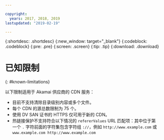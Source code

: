 ```yaml
---

copyright:
  years: 2017, 2018, 2019
lastupdated: "2019-02-19"

---
```


{:shortdesc: .shortdesc}
{:new_window: target="_blank"}
{:codeblock: .codeblock}
{:pre: .pre}
{:screen: .screen}
{:tip: .tip}
{:download: .download}

# 已知限制
{: #known-limitations}

以下限制适用于 Akamai 供应商的 CDN 服务：
* 目前不支持清除目录级别内容或多个文件。
* 每个 CDN 的源总数限制为 75 个。
* 使用 DV SAN 证书的 HTTPS 仅可用于新的 CDN。
* 热链接保护不支持符合以下情况的 `refererValues` URL 匹配项：其中位于第一个 `.` 字符前面的字符集包含字符组 `://`，例如 `http://www.example.com` 或 `www.example.com http://www.example.com`
